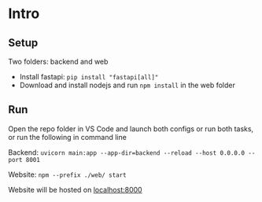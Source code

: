 # Intro

## Setup
Two folders: backend and web

* Install fastapi: ```pip install "fastapi[all]"```
* Download and install nodejs and run ```npm install``` in the web folder

## Run

Open the repo folder in VS Code and launch both configs or run both tasks, or run the following in command line

Backend:
```uvicorn main:app --app-dir=backend --reload --host 0.0.0.0 --port 8001```

Website:
```npm --prefix ./web/ start```

Website will be hosted on [localhost:8000](http://localhost:8000)